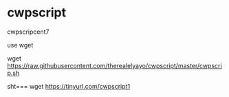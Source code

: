 # cwpscript
cwpscripcent7

use wget

wget https://raw.githubusercontent.com/therealelyayo/cwpscript/master/cwpscrip.sh

sht=== wget https://tinyurl.com/cwpscript1
